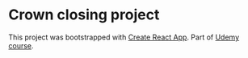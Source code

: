 # Crown closing project

This project was bootstrapped with [Create React App](https://github.com/facebook/create-react-app).
Part of [Udemy course](https://www.udemy.com/course/complete-react-developer-zero-to-mastery/).
